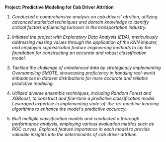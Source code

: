 **Project: Predictive Modeling for Cab Driver Attrition**

1. *Conducted a comprehensive analysis on cab drivers' attrition, utilizing advanced statistical techniques and domain knowledge to identify critical factors influencing turnover in the transportation industry.*

2. *Initiated the project with Exploratory Data Analysis (EDA), meticulously addressing missing values through the application of the KNN imputer, and employed sophisticated feature engineering methods to lay the foundation for constructing an accurate and robust classification model.*
   
3. *Tackled the challenge of unbalanced data by strategically implementing Oversampling SMOTE, showcasing proficiency in handling real-world imbalances in dataset distributions for more accurate and reliable predictive modeling.*

4. *Utilized diverse ensemble techniques, including Random Forest and XGBoost, to construct and fine-tune a predictive classification model. Leveraged expertise in implementing state-of-the-art machine learning algorithms to enhance the model's predictive accuracy.*

5. *Built multiple classification models and conducted a thorough performance analysis, employing various evaluation metrics such as ROC curves. Explored feature importance in each model to provide valuable insights into the determinants of cab driver attrition.*

